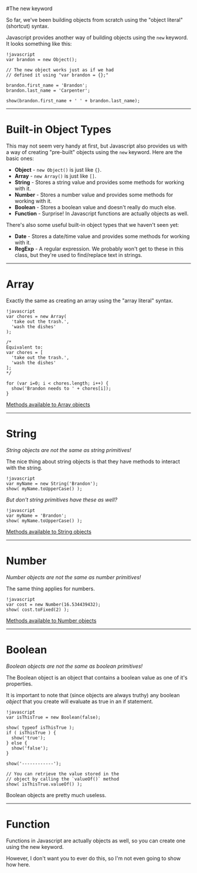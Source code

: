 #The new keyword

So far, we've been building objects from scratch using the "object literal" (shortcut) syntax.

Javascript provides another way of building objects using the `new` keyword. It looks something like this:

    !javascript
    var brandon = new Object();

    // The new object works just as if we had
    // defined it using "var brandon = {};"

    brandon.first_name = 'Brandon';
    brandon.last_name = 'Carpenter';

    show(brandon.first_name + ' ' + brandon.last_name);

---
# Built-in Object Types

This may not seem very handy at first, but Javascript also provides us with a way of creating "pre-built" objects using the `new` keyword. Here are the basic ones:

  * **Object** - `new Object()` is just like `{}`.
  * **Array** - `new Array()` is just like `[]`.
  * **String** - Stores a string value and provides some methods for working with it.
  * **Number** - Stores a number value and provides some methods for working with it.
  * **Boolean** - Stores a boolean value and doesn't really do much else.
  * **Function** - Surprise! In Javascript functions are actually objects as well.

There's also some useful built-in object types that we haven't seen yet:

  * **Date** - Stores a date/time value and provides some methods for working with it.
  * **RegExp** - A regular expression. We probably won't get to these in this class, but they're used to find/replace text in strings.

---
# Array

Exactly the same as creating an array using the "array literal" syntax.

    !javascript
    var chores = new Array(
      'take out the trash.', 
      'wash the dishes'
    );

    /*
    Equivalent to:
    var chores = [
      'take out the trash.', 
      'wash the dishes'
    ];
    */

    for (var i=0; i < chores.length; i++) {
      show('Brandon needs to ' + chores[i]);
    }

[Methods available to Array objects](https://developer.mozilla.org/en-US/docs/JavaScript/Reference/Global_Objects/Array/prototype#Methods)

---
# String

*String objects are not the same as string primitives!*

The nice thing about string objects is that they have methods to interact with the string.

    !javascript
    var myName = new String('Brandon');
    show( myName.toUpperCase() );

*But don't string primitives have these as well?*

    !javascript
    var myName = 'Brandon';
    show( myName.toUpperCase() );

[Methods available to String objects](https://developer.mozilla.org/en-US/docs/JavaScript/Reference/Global_Objects/String/prototype#Methods)

---
# Number

*Number objects are not the same as number primitives!*

The same thing applies for numbers.

    !javascript
    var cost = new Number(16.534439432);
    show( cost.toFixed(2) );

[Methods available to Number objects](https://developer.mozilla.org/en-US/docs/JavaScript/Reference/Global_Objects/Number/prototype#Methods)

---
# Boolean

*Boolean objects are not the same as boolean primitives!*

The Boolean object is an object that contains a boolean value as one of it's properties.

It is important to note that (since objects are always truthy) any boolean *object* that you create will evaluate as true in an if statement.

    !javascript
    var isThisTrue = new Boolean(false);

    show( typeof isThisTrue );
    if ( isThisTrue ) {
      show('true');
    } else {
      show('false');
    }

    show('------------');

    // You can retrieve the value stored in the
    // object by calling the `valueOf()` method
    show( isThisTrue.valueOf() );

Boolean objects are pretty much useless.

---
# Function

Functions in Javascript are actually objects as well, so you can create one using the new keyword.

However, I don't want you to ever do this, so I'm not even going to show how here.

